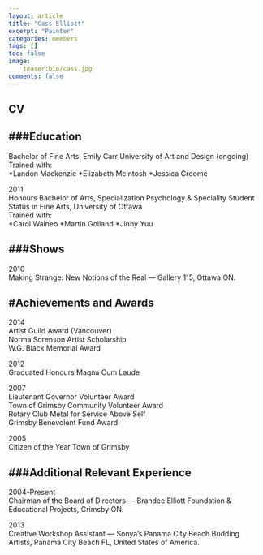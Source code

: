 ```yaml
---
layout: article
title: "Cass Elliott"
excerpt: "Painter"
categories: members
tags: []
toc: false
image: 
	teaser:bio/cass.jpg
comments: false
---
```


## CV

###Education
----------------------

Bachelor of Fine Arts, Emily Carr University of Art and Design (ongoing) <br>
Trained with: <br>
*Landon Mackenzie
*Elizabeth McIntosh
*Jessica Groome

2011 <br>
Honours Bachelor of Arts, Specialization Psychology & Speciality Student Status in Fine Arts, University of Ottawa <br>
Trained with: <br>
*Carol Waineo
*Martin Golland
*Jinny Yuu


###Shows
----------------------

2010 <br>
Making Strange: New Notions of the Real  — Gallery 115, Ottawa ON.

#Achievements and Awards
----------------------

2014 <br>
Artist Guild Award (Vancouver) <br>
Norma Sorenson Artist Scholarship <br>
W.G. Black Memorial Award

2012 <br>
Graduated Honours Magna Cum Laude

2007 <br>
Lieutenant Governor Volunteer Award <br>
Town of Grimsby Community Volunteer Award <br>
Rotary Club Metal for Service Above Self <br>
Grimsby Benevolent Fund Award 

2005 <br>
Citizen of the Year Town of Grimsby

###Additional Relevant Experience
----------------------
2004-Present <br>
Chairman of the Board of Directors — Brandee Elliott Foundation & Educational Projects, Grimsby ON.

2013 <br>
Creative Workshop Assistant — Sonya’s Panama City Beach Budding Artists, Panama City Beach FL, United States of America.

